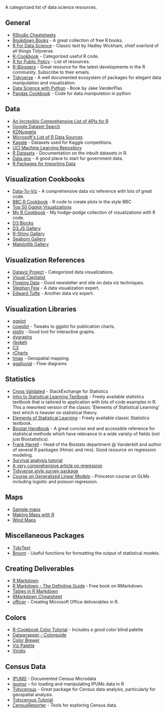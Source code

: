 A categorized list of data science resources. 

## General
* [RStudio Cheatsheets](https://www.rstudio.com/resources/cheatsheets/) 
* [Bookdown Books](https://bookdown.org/) - A great collection of free R books.
* [R For Data Science](http://r4ds.had.co.nz/index.html) - Classic text by Hadley Wickham, chief overlord of all things Tidyverse.
* [R-Cookbook](http://www.cookbook-r.com) - Categorized useful R code. 
* [R for Public Policy](http://www.lecy.info/r-for-public-policy/) - List of resources.
* [R-Bloggers](https://www.r-bloggers.com) - Great resource for the latest developments in the R community. Subscribe to their emails.
* [Tidyverse](https://www.tidyverse.org/index.html) - A well documented ecosystem of packages for elegant data manipulation and visualization. 
* [Data Science with Python](https://jakevdp.github.io/PythonDataScienceHandbook/) - Book by Jake VanderPlas
* [Pandas Cookbook](http://pandas.pydata.org/pandas-docs/stable/user_guide/cookbook.html) - Code for data manipulation in python

## Data
* [An Increxibly Comprehensive List of APIs for R](https://github.com/ropensci/opendata/blob/master/README.md)
* [Google Dataset Search](https://toolbox.google.com/datasetsearch)
* [KDNuggets](https://www.kdnuggets.com/datasets/index.html)
* [Microsoft's List of R Data Sources](https://mran.microsoft.com/documents/data)
* [Kaggle](https://www.kaggle.com/datasets) - Datasets used for Kaggle competitions.
* [UCI Machine Learning Repository](http://archive.ics.uci.edu/ml)
* [R Datasets](http://stat.ethz.ch/R-manual/R-devel/library/datasets/html/00Index.html) - Documentation on the inbuilt datasets in R.
* [Data.gov](https://www.data.gov/) - A good place to start for government data.
* [R Packages for Importing Data](https://www.computerworld.com/article/3109890/data-analytics/these-r-packages-import-sports-weather-stock-data-and-more.html)

## Visualization Cookbooks
* [Data-To-Viz](https://www.data-to-viz.com) - A comprehensive data viz reference with lots of great code.
* [BBC R Cookbook](https://bbc.github.io/rcookbook) - R code to create plots in the style BBC 
* [Top 50 Ggplot Visualizations](http://r-statistics.co/Top50-Ggplot2-Visualizations-MasterList-R-Code.html)
* [My R Cookbook](https://github.com/jessecambon/Data-Science-Codex/blob/master/source/Chart_Collection.md) - My hodge-podge collection of visualizations with R code.
* [D3 Blocks](https://bl.ocks.org/)
* [D3.JS Gallery](https://github.com/d3/d3/wiki/Gallery)
* [R-Shiny Gallery](https://shiny.rstudio.com/gallery/)
* [Seaborn Gallery](https://seaborn.pydata.org/examples/index.html)
* [Matplotlib Gallery](https://matplotlib.org/gallery.html)

## Visualization References
* [Dataviz Project](http://datavizproject.com/) - Categorized data visualizations.
* [Visual Capitalist](http://www.visualcapitalist.com/)
* [Flowing Data](http://flowingdata.com/) - Good newsletter and site on data viz techniques.
* [Stephen Few](http://www.perceptualedge.com/) - A data visualization expert.
* [Edward Tufte](https://www.edwardtufte.com/tufte/) - Another data viz expert.

## Visualization Libraries
* [ggplot](https://ggplot2.tidyverse.org/index.html)
* [cowplot](https://cran.r-project.org/web/packages/cowplot/vignettes/introduction.html) - Tweaks to ggplot for publication charts.
* [plotly](https://plot.ly/r/) - Good tool for interactive graphs.
* [dygraphs](https://rstudio.github.io/dygraphs/)
* [rbokeh](http://hafen.github.io/rbokeh/)
* [C3](https://github.com/mrjoh3/c3)
* [rCharts](https://github.com/ramnathv/rCharts)
* [tmap](https://github.com/mtennekes/tmap) - Geospatial mapping.
* [ggalluvial](https://github.com/corybrunson/ggalluvial) - Flow diagrams

## Statistics
* [Cross Validated](https://stats.stackexchange.com/) - StackExchange for Statistics
* [Intro to Statistical Learning Textbook](http://www-bcf.usc.edu/~gareth/ISL/) - Freely available statistics textbook that is tailored to application with lots of code examples in R. This a reworked version of the classic 'Elements of Statistical Learning' text which is heavier on statistical theory.
* [Elements of Statistical Learning](https://web.stanford.edu/~hastie/ElemStatLearn/) - Freely available classic Statistics textbook.
* [Biostat Handbook](http://www.biostathandbook.com/) - A great concise and and accessible reference for statistical methods which have relevance in a wide variety of fields (not just Biostatistics).
* [Frank Harrell](http://www.fharrell.com/) - Head of the Biostats department @ Vanderbilt and author of several R packages (Hmsic and rms). Good resource on regression modeling.
* [Survival analysis tutorial](http://rpubs.com/sinhrks/plot_surv)
* [A very comprehensive article on regression](https://www.r-bloggers.com/15-types-of-regression-you-should-know/)
* [Tidyverse style survey package](https://cran.r-project.org/web/packages/srvyr/vignettes/srvyr-vs-survey.html)
* [Course on Generalized Linear Models](http://data.princeton.edu/wws509/notes/#) - Princeton course on GLMs including logistic and poisson regression.

## Maps
* [Sample maps](https://bhaskarvk.github.io/user2017.geodataviz/notebooks/02-Static-Maps.nb.html)
* [Making Maps with R](http://eriqande.github.io/rep-res-web/lectures/making-maps-with-R.html)
* [Wind Maps](http://www.hilltop-analytics.com/2018/08/football-wind-maps/)

## Miscellaneous Packages
* [TidyText](https://github.com/juliasilge/tidytext)
* [Broom](https://github.com/tidymodels/broom) - Useful functions for formatting the output of statistical models. 

## Creating Deliverables
* [R Markdown](https://rmarkdown.rstudio.com/)
* [R Markdown - The Definitive Guide](https://bookdown.org/yihui/rmarkdown/) - Free book on RMarkdown.
* [Tables in R Markdown](https://haozhu233.github.io/kableExtra/awesome_table_in_html.html)
* [RMarkdown Cheatsheet](https://github.com/adam-p/markdown-here/wiki/Markdown-Cheatsheet)
* [officer](https://davidgohel.github.io/officer/index.html) - Creating Microsoft Office deliverables in R.

## Colors
* [R-Cookbook Color Tutorial](http://www.cookbook-r.com/Graphs/Colors_(ggplot2)/) - Includes a good color blind palette
* [Datawrapper - Colorguide](https://blog.datawrapper.de/colorguide/)
* [Color Brewer](http://colorbrewer2.org)
* [Viz Palette](http://projects.susielu.com/viz-palette?colors=%5B%22#1DABE6%22,%22#1C366A%22,%22#C3CED0%22,%22#E43034%22,%22#FC4E51%22,%22#AF060F%22%5D&backgroundColor=%22white%22&fontColor=%22black%22)
* [Viridis](https://cran.r-project.org/web/packages/viridis/vignettes/intro-to-viridis.html#gallery)

## Census Data
* [IPUMS](https://usa.ipums.org/) - Documented Census Microdata
* [ipumsr](https://cran.r-project.org/web/packages/ipumsr/vignettes/ipums.html) – for loading and manipulating IPUMs data in R
* [Tidycensus](https://walkerke.github.io/tidycensus/) - Great package for Census data analysis, particularly for geospatial analysis.
* [Tidycensus Tutorial](https://www.mytinyshinys.com/2017/06/30/tidycensus/)
* [CensusReporter](https://censusreporter.org/) - Tools for exploring Census data.
